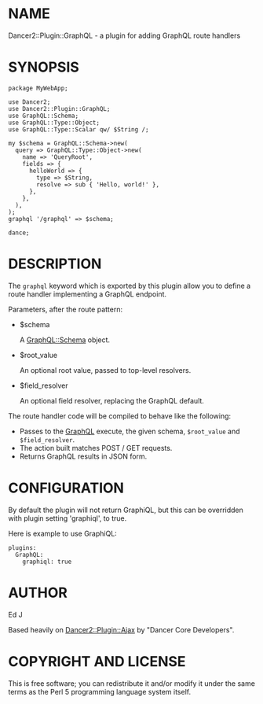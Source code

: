 # NAME

Dancer2::Plugin::GraphQL - a plugin for adding GraphQL route handlers

# SYNOPSIS

    package MyWebApp;

    use Dancer2;
    use Dancer2::Plugin::GraphQL;
    use GraphQL::Schema;
    use GraphQL::Type::Object;
    use GraphQL::Type::Scalar qw/ $String /;

    my $schema = GraphQL::Schema->new(
      query => GraphQL::Type::Object->new(
        name => 'QueryRoot',
        fields => {
          helloWorld => {
            type => $String,
            resolve => sub { 'Hello, world!' },
          },
        },
      ),
    );
    graphql '/graphql' => $schema;

    dance;

# DESCRIPTION

The `graphql` keyword which is exported by this plugin allow you to
define a route handler implementing a GraphQL endpoint.

Parameters, after the route pattern:

- $schema

    A [GraphQL::Schema](https://metacpan.org/pod/GraphQL::Schema) object.

- $root\_value

    An optional root value, passed to top-level resolvers.

- $field\_resolver

    An optional field resolver, replacing the GraphQL default.

The route handler code will be compiled to behave like the following:

- Passes to the [GraphQL](https://metacpan.org/pod/GraphQL) execute, the given schema, `$root_value` and `$field_resolver`.
- The action built matches POST / GET requests.
- Returns GraphQL results in JSON form.

# CONFIGURATION

By default the plugin will not return GraphiQL, but this can be overridden
with plugin setting 'graphiql', to true.

Here is example to use GraphiQL:

    plugins:
      GraphQL:
        graphiql: true

# AUTHOR

Ed J

Based heavily on [Dancer2::Plugin::Ajax](https://metacpan.org/pod/Dancer2::Plugin::Ajax) by "Dancer Core Developers".

# COPYRIGHT AND LICENSE

This is free software; you can redistribute it and/or modify it under
the same terms as the Perl 5 programming language system itself.
